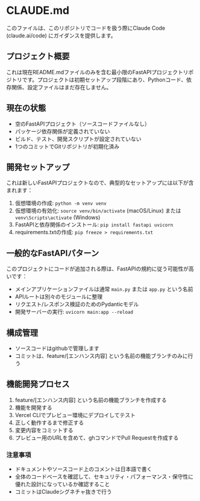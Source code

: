 # CLAUDE.md

このファイルは、このリポジトリでコードを扱う際にClaude Code (claude.ai/code) にガイダンスを提供します。

## プロジェクト概要

これは現在README.mdファイルのみを含む最小限のFastAPIプロジェクトリポジトリです。プロジェクトは初期セットアップ段階にあり、Pythonコード、依存関係、設定ファイルはまだ存在しません。

## 現在の状態

- 空のFastAPIプロジェクト（ソースコードファイルなし）
- パッケージ依存関係が定義されていない
- ビルド、テスト、開発スクリプトが設定されていない
- 1つのコミットでGitリポジトリが初期化済み

## 開発セットアップ

これは新しいFastAPIプロジェクトなので、典型的なセットアップには以下が含まれます：

1. 仮想環境の作成: `python -m venv venv`
2. 仮想環境の有効化: `source venv/bin/activate` (macOS/Linux) または `venv\Scripts\activate` (Windows)
3. FastAPIと依存関係のインストール: `pip install fastapi uvicorn`
4. requirements.txtの作成: `pip freeze > requirements.txt`

## 一般的なFastAPIパターン

このプロジェクトにコードが追加される際は、FastAPIの規約に従う可能性が高いです：
- メインアプリケーションファイルは通常 `main.py` または `app.py` という名前
- APIルートは別々のモジュールに整理
- リクエスト/レスポンス検証のためのPydanticモデル
- 開発サーバーの実行: `uvicorn main:app --reload`

## 構成管理

- ソースコードはgithubで管理します
- コミットは、feature/[エンハンス内容] という名前の機能ブランチのみに行う

## 機能開発プロセス

1. feature/[エンハンス内容] という名前の機能ブランチを作成する
2. 機能を開発する
3. Vercel CLIでプレビュー環境にデプロイしてテスト
4. 正しく動作するまで修正する
5. 変更内容をコミットする
6. プレビュー用のURLを含めて、ghコマンドでPull Requestを作成する

### 注意事項

- ドキュメントやソースコード上のコメントは日本語で書く
- 全体のコードベースを確認して、セキュリティ・パフォーマンス・保守性に優れた設計になっているか確認すること
- コミットはClaudeシグネチャ抜きで行う